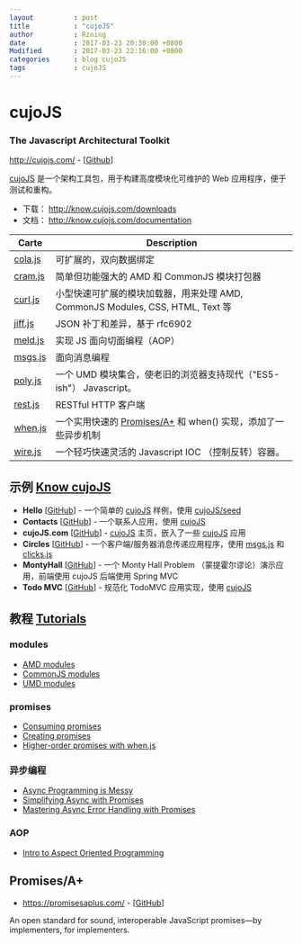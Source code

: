 ```yaml
---
layout          : post
title           : "cujoJS"
author          : Rzning
date            : 2017-03-23 20:30:00 +0800
Modified        : 2017-03-23 22:16:00 +0800
categories      : blog cujoJS
tags            : cujoJS
---
```


cujoJS
======

### The Javascript Architectural Toolkit

<http://cujojs.com/> - [[Github](https://github.com/cujojs)]

[cujoJS] 是一个架构工具包，用于构建高度模块化可维护的 Web 应用程序，便于测试和重构。

- 下载： <http://know.cujojs.com/downloads>
- 文档： <http://know.cujojs.com/documentation>

Carte | Description
--|--
[cola.js] | 可扩展的，双向数据绑定
[cram.js] | 简单但功能强大的 AMD 和 CommonJS 模块打包器
[curl.js] | 小型快速可扩展的模块加载器，用来处理 AMD, CommonJS Modules, CSS, HTML, Text 等
[jiff.js] | JSON 补丁和差异，基于 rfc6902
[meld.js] | 实现 JS 面向切面编程（AOP）
[msgs.js] | 面向消息编程
[poly.js] | 一个 UMD 模块集合，使老旧的浏览器支持现代（"ES5-ish"） Javascript。
[rest.js] | RESTful HTTP 客户端
[when.js] | 一个实用快速的 [Promises/A+] 和 when() 实现，添加了一些异步机制
[wire.js] | 一个轻巧快速灵活的 Javascript IOC （控制反转）容器。


## 示例 [Know cujoJS]

- **Hello** [[GitHub][s1]] - 一个简单的 [cujoJS] 样例，使用 [cujoJS/seed]
- **Contacts** [[GitHub][s2]] - 一个联系人应用，使用 [cujoJS]
- **cujoJS.com** [[GitHub][s3]] - [cujoJS] 主页，嵌入了一些 [cujoJS] 应用
- **Circles** [[GitHub][s4]] - 一个客户端/服务器消息传递应用程序，使用 [msgs.js] 和 [clicks.js]
- **MontyHall** [[GitHub][s5]] - 一个 Monty Hall Problem （蒙提霍尔谬论）演示应用，前端使用 cujoJS 后端使用 Spring MVC
- **Todo MVC** [[GitHub][s6]] - 规范化 TodoMVC 应用实现，使用 [cujoJS]

## 教程 [Tutorials](http://know.cujojs.com/tutorials)

### modules

- [AMD modules](http://know.cujojs.com/tutorials/modules/authoring-amd-modules)
- [CommonJS modules](http://know.cujojs.com/tutorials/modules/authoring-cjs-modules)
- [UMD modules](http://know.cujojs.com/tutorials/modules/authoring-umd-modules)

### promises

- [Consuming promises](http://know.cujojs.com/tutorials/promises/consuming-promises)
- [Creating promises](http://know.cujojs.com/tutorials/promises/creating-promises)
- [Higher-order promises with when.js](http://know.cujojs.com/tutorials/promises/higher-order-promises-with-when)

### 异步编程

- [Async Programming is Messy](http://know.cujojs.com/tutorials/async/async-programming-is-messy)
- [Simplifying Async with Promises](http://know.cujojs.com/tutorials/async/simplifying-async-with-promises)
- [Mastering Async Error Handling with Promises](http://know.cujojs.com/tutorials/async/mastering-async-error-handling-with-promises)


### AOP

- [Intro to Aspect Oriented Programming](http://know.cujojs.com/tutorials/aop/intro-to-aspect-oriented-programming)

## Promises/A+

- <https://promisesaplus.com/> - [[GitHub](https://github.com/promises-aplus)]

An open standard for sound, interoperable JavaScript promises—by implementers, for implementers.


[Promises/A+]: <https://promisesaplus.com/>
[cujoJS]: <http://cujojs.com/>
[Know cujoJS]: <https://github.com/know-cujojs>
[cujoJS/seed]: <https://github.com/cujojs/seed>
[cola.js]: <https://github.com/cujojs/cola>
[cram.js]: <https://github.com/cujojs/cram>
[curl.js]: <https://github.com/cujojs/curl>
[jiff.js]: <https://github.com/cujojs/jiff>
[meld.js]: <https://github.com/cujojs/meld>
[msgs.js]: <https://github.com/cujojs/msgs>
[poly.js]: <https://github.com/cujojs/poly>
[rest.js]: <https://github.com/cujojs/rest>
[when.js]: <https://github.com/cujojs/when>
[wire.js]: <https://github.com/cujojs/wire>
[clicks.js]: <https://github.com/s2js/clicks>

[s1]: <https://github.com/know-cujojs/hello>
[s2]: <https://github.com/know-cujojs/contacts>
[s3]: <https://github.com/cujojs/cujojs.github.com>
[s4]: <https://github.com/know-cujojs/circles>
[s5]: <https://github.com/know-cujojs/monty-hall>
[s6]: <https://github.com/cujojs/todomvc/tree/cujo/labs/architecture-examples/cujo>